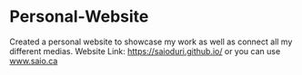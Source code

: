 # Personal-Website
Created a personal website to showcase my work as well as connect all my different medias.
Website Link: https://saioduri.github.io/ or you can use www.saio.ca
